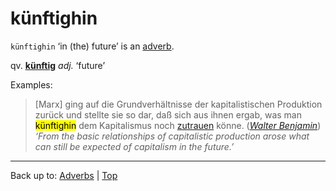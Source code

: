 # künftighin

`künftighin` ‘in (the) future’ is an [adverb](../../index.md).

qv. **[künftig](../../../adjectives/k/kue/kuenftig.md)** *adj.* ‘future’

Examples:

> \[Marx\] ging auf die Grundverhältnisse der kapitalistischen Produktion zurück und stellte sie so dar, daß sich aus ihnen ergab, was man <mark>künftighin</mark> dem Kapitalismus noch [zutrauen](../../../verbs/z/zu/zutrauen.md) könne. (*[Walter Benjamin](../../../texts/WalterBenjamin/DasKunstWerk.md)*) *‘From the basic relationships of capitalistic production arose what can still be expected of capitalism in the future.’*

----

Back up to: [Adverbs](../../index.md) | [Top](../../../index.md)
